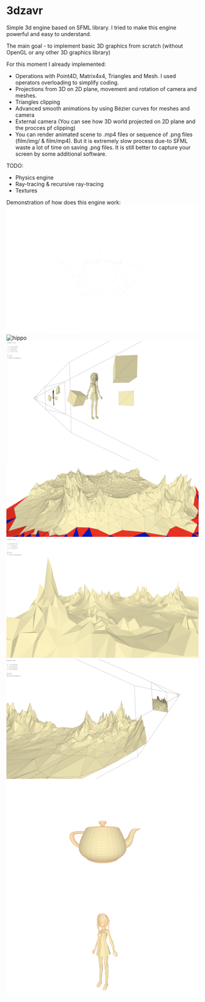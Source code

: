 # 3dzavr
Simple 3d engine based on SFML library.
I tried to make this engine powerful and easy to understand.

The main goal - to implement basic 3D graphics from scratch (without OpenGL or any other 3D graphics library)

For this moment I already implemented:
- Operations with Point4D, Matrix4x4, Triangles and Mesh. I used operators overloading to simplify coding.
- Projections from 3D on 2D plane, movement and rotation of camera and meshes.
- Triangles clipping
- Advanced smooth animations by using Bézier curves for meshes and camera
- External camera (You can see how 3D world projected on 2D plane and the procces pf clipping)
- You can render animated scene to .mp4 files or sequence of .png files (film/img/ & film/mp4). But it is extremely slow process due-to SFML waste a lot of time on saving .png files. It is still better to capture your screen by some additional software.

TODO:
- Physics engine
- Ray-tracing & recursive ray-tracing 
- Textures

Demonstration of how does this engine work:
![hippo](gif/teapot.gif)
![hippo](gif/cube.gif)
![Project demonstration](img/external_camera_1.png)
![Project demonstration](img/clipping.png)
![Project demonstration](img/mountains.png)
![Project demonstration](img/external_camera_2.png)
![Project demonstration](img/teapot.png)
![Project demonstration](img/girl.png)
